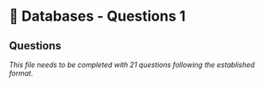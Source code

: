 # 🔧 Databases - Questions 1

## Questions

*This file needs to be completed with 21 questions following the established format.*
